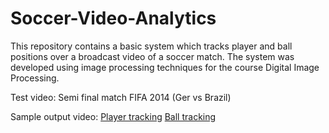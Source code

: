 # Soccer-Video-Analytics

This repository contains a basic system which tracks player and ball positions over a broadcast video of a soccer match. The system was developed using image processing techniques for the course Digital Image Processing.

Test video:
Semi final match FIFA 2014 (Ger vs Brazil)

Sample output video:
[Player tracking](https://youtu.be/kzFvQZBnbis)
[Ball tracking](https://youtu.be/rF0kn_0iPwg)